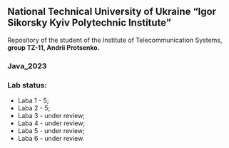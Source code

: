 
##                                               National Technical University of Ukraine “Igor Sikorsky Kyiv Polytechnic Institute”

Repository of the student of the Institute of Telecommunication Systems, **group TZ-11, Andrii Protsenko.**
### Java_2023
### Lab status:
- Laba 1 - 5;
- Laba 2 - 5;
- Laba 3 - under review;
- Laba 4 - under review;
- Laba 5 - under review;
- Laba 6 - under review.
